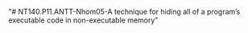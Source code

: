 "# NT140.P11.ANTT-Nhom05-A technique for hiding all of a program’s executable code in non-executable memory" 
